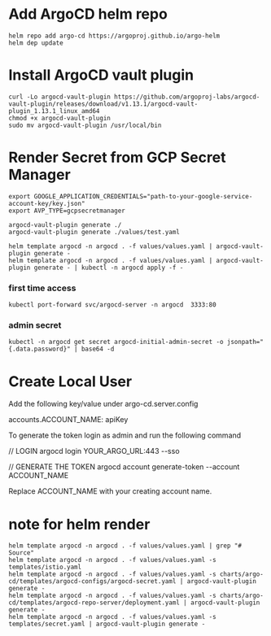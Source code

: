 # Add ArgoCD helm repo

    helm repo add argo-cd https://argoproj.github.io/argo-helm
    helm dep update

# Install ArgoCD vault plugin

    curl -Lo argocd-vault-plugin https://github.com/argoproj-labs/argocd-vault-plugin/releases/download/v1.13.1/argocd-vault-plugin_1.13.1_linux_amd64
    chmod +x argocd-vault-plugin
    sudo mv argocd-vault-plugin /usr/local/bin

# Render Secret from GCP Secret Manager

    export GOOGLE_APPLICATION_CREDENTIALS="path-to-your-google-service-account-key/key.json"
    export AVP_TYPE=gcpsecretmanager

    argocd-vault-plugin generate ./
    argocd-vault-plugin generate ./values/test.yaml

    helm template argocd -n argocd . -f values/values.yaml | argocd-vault-plugin generate -
    helm template argocd -n argocd . -f values/values.yaml | argocd-vault-plugin generate - | kubectl -n argocd apply -f -

### first time access
    kubectl port-forward svc/argocd-server -n argocd  3333:80

### admin secret
    kubectl -n argocd get secret argocd-initial-admin-secret -o jsonpath="{.data.password}" | base64 -d
    
# Create Local User

Add the following key/value under argo-cd.server.config

  accounts.ACCOUNT_NAME: apiKey

To generate the token login as admin and run the following command

  // LOGIN
  argocd login YOUR_ARGO_URL:443 --sso

  // GENERATE THE TOKEN
  argocd account generate-token --account ACCOUNT_NAME

Replace ACCOUNT_NAME with your creating account name.

# note for helm render

    helm template argocd -n argocd . -f values/values.yaml | grep "# Source"
    helm template argocd -n argocd . -f values/values.yaml -s templates/istio.yaml
    helm template argocd -n argocd . -f values/values.yaml -s charts/argo-cd/templates/argocd-configs/argocd-secret.yaml | argocd-vault-plugin generate -
    helm template argocd -n argocd . -f values/values.yaml -s charts/argo-cd/templates/argocd-repo-server/deployment.yaml | argocd-vault-plugin generate -
    helm template argocd -n argocd . -f values/values.yaml -s templates/secret.yaml | argocd-vault-plugin generate -